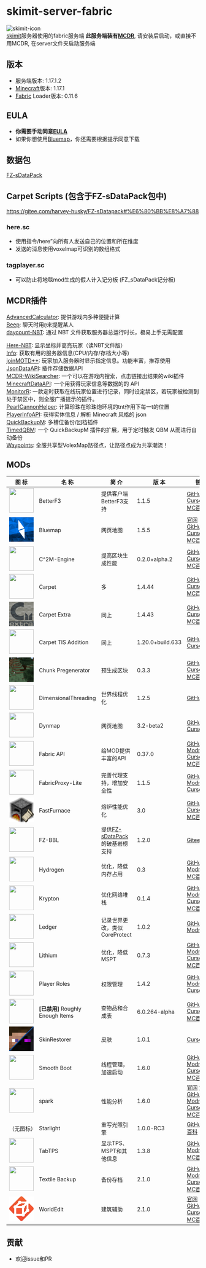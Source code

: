 # skimit-server-fabric
![skimit-icon](https://skimit.cn/title.ico)  
[skimit](https://skimit.cn)服务器使用的fabric服务端
**此服务端装有[MCDR](https://github.com/Fallen-Breath/MCDReforged)**, 请安装后启动，或直接不用MCDR, 在server文件夹启动服务端
## 版本
- 服务端版本: 1.17.1.2
- [Minecraft](https://www.minecraft.net)版本: 1.17.1
- [Fabric](https://fabricmc.net) Loader版本: 0.11.6

## EULA
- **你需要手动同意[EULA](https://account.mojang.com/documents/minecraft_eula)**
- 如果你想使用[Bluemap](https://github.com/BlueMap-Minecraft/BlueMap)，你还需要根据提示同意下载

## 数据包
[FZ-sDataPack](https://gitee.com/harvey-husky/FZ-sDatapack/tree/2.1-no-memes/)

## Carpet Scripts (包含于FZ-sDataPack包中)
https://gitee.com/harvey-husky/FZ-sDatapack#%E6%80%BB%E8%A7%88
### here.sc
- 使用指令/here”向所有人发送自己的位置和所在维度
- 发送的消息使用voxelmap可识别的数组格式
### tagplayer.sc
- 可以防止将地毯mod生成的假人计入记分板 (FZ_sDataPack记分板)

## MCDR插件
[AdvancedCalculator](https://github.com/zhang-anzhi/MCDReforgedPlugins): 提供游戏内多种便捷计算  
[Beep](https://github.com/TISUnion/Beep): 聊天时用`@`来提醒某人  
[daycount-NBT](https://github.com/eagle3236/daycount-NBT): 通过 NBT 文件获取服务器总运行时长，极易上手无需配置  
<!--[Fz-sDatapackImporter](https://github.com/skimitmc/Fz-sDatapackImporter): 一个用于将stats数据同步到Fz-sDatapack记分版的插件  -->
[Here-NBT](https://github.com/DancingSnow0517/Here-NBT): 显示坐标并高亮玩家（读NBT文件版）  
[Info](https://github.com/zhang-anzhi/MCDReforgedPlugins/tree/master/Info): 获取有用的服务器信息(CPU/内存/存档大小等)  
[joinMOTD++](https://github.com/eagle3236/joinMOTD_Plus): 玩家加入服务器时显示指定信息。功能丰富，推荐使用  
[JsonDataAPI](https://github.com/zhang-anzhi/MCDReforgedPlugins/tree/master/JsonDataAPI): 插件存储数据API  
[MCDR-WikiSearcher](https://github.com/GamerNoTitle/MCDR-WikiSearcher): 一个可以在游戏内搜索，点击链接出结果的wiki插件  
[MinecraftDataAPI](https://github.com/MCDReforged/MinecraftDataAPI): 一个用获得玩家信息等数据的的 API  
[MonitorR](https://github.com/XiaoHuiHui233/MonitorR): 一款定时获取在线玩家位置进行记录，同时设定禁区，若玩家被检测到处于禁区中，则全服广播提示的插件。  
[PearlCannonHelper](https://github.com/SCT-Technology/PearlCannonHelper): 计算珍珠在珍珠炮环境的tnt作用下每一t的位置  
[PlayerInfoAPI](https://github.com/TISUnion/PlayerInfoAPI): 获得实体信息 / 解析 Minecraft 风格的 json  
[QuickBackupM](https://github.com/TISUnion/QuickBackupM): 多槽位备份/回档插件  
[TimedQBM](https://github.com/TISUnion/TimedQBM): 一个 QuickBackupM 插件的扩展，用于定时触发 QBM 从而进行自动备份  
[Waypoints](https://github.com/GamerNoTitle/MCDR-Waypoints): 全服共享型VolexMap路径点，让路径点成为共享潮流！ 

## MODs
| **图 标** | **名 称** | **简 介** | **版 本** | **链 接** |
|---------|--------|---------|---------|--------|
| <img src="https://github.com/cominixo/BetterF3/raw/1.17/src/main/resources/assets/betterf3/icon.png" height="64" width="64"> | BetterF3 | 提供客户端BetterF3支持 | 1.1.5 | [GitHub](https://github.com/cominixo/BetterF3) [CurseForge](https://www.curseforge.com/minecraft/mc-mods/betterf3) [MC百科](https://www.mcmod.cn/class/3525.html) |
| <img src="https://github.com/BlueMap-Minecraft/BlueMap/raw/master/implementations/fabric-1.17/src/main/resources/assets/bluemap/icon.png" height="64" width="64"> | Bluemap | 网页地图 | 1.5.5 | [官网](https://bluecolored.de) [GitHub](https://github.com/BlueMap-Minecraft/BlueMap) [CurseForge](https://www.curseforge.com/minecraft/mc-mods/bluemap) [MC百科](https://www.mcmod.cn/class/3461.html) |
| <img src="https://github.com/ishlandbukkit/C2ME-fabric/raw/ver/1.17/src/main/resources/assets/c2me/icon.png" height="64" width="64"> | C^2M-Engine | 提高区块生成性能 | 0.2.0+alpha.2 | [GitHub](https://github.com/ishlandbukkit/C2ME-fabric) [CurseForge](https://www.curseforge.com/minecraft/mc-mods/carpet) [MC百科](https://www.mcmod.cn/class/3511.html) |
| <img src="https://github.com/gnembon/fabric-carpet/raw/master/src/main/resources/assets/carpet/icon.png" height="64" width="64"> | Carpet | 多 | 1.4.44 | [GitHub](https://github.com/gnembon/fabric-carpet) [CurseForge](https://www.curseforge.com/minecraft/mc-mods/carpet) [MC百科](https://www.mcmod.cn/class/2361.html) |
| <img src="https://github.com/gnembon/carpet-extra/raw/master/src/main/resources/assets/carpet-extra/icon.png" height="64" width="64"> | Carpet Extra | 同上 | 1.4.43 | [GitHub](https://github.com/gnembon/carpet-extra) [CurseForge](https://www.curseforge.com/minecraft/mc-mods/carpet-extra) [MC百科](https://www.mcmod.cn/class/3325.html) |
| <img src="https://github.com/TISUnion/Carpet-TIS-Addition/raw/master/src/main/resources/assets/carpettisaddition/icon.png" height="64" width="64"> | Carpet TIS Addition | 同上 | 1.20.0+build.633 | [GitHub](https://github.com/TISUnion/Carpet-TIS-Addition) [CurseForge](https://www.curseforge.com/minecraft/mc-mods/carpet-tis-addition) |
| <img src="https://github.com/skimitmc/skimit-server-fabric/raw/main/icons/637166020663352460.png" height="64" width="64"> | Chunk Pregenerator  | 预生成区块 | 0.3.3 | [GitHub](https://github.com/SuperCoder7979/fabric-chunkpregenerator) [CurseForge](https://www.curseforge.com/minecraft/mc-mods/chunk-pregenerator-fabric) [MC百科](https://www.mcmod.cn/class/3473.html) |
| <img src="https://github.com/WearBlackAllDay/DimensionalThreading/raw/master/src/main/resources/assets/dimthread/icon.png" height="64" width="64"> | DimensionalThreading | 世界线程优化 | 1.2.5 | [GitHub](https://github.com/WearBlackAllDay/DimensionalThreading) |
| <img src="https://github.com/webbukkit/dynmap/raw/v3.0/fabric-1.17.1/src/main/resources/assets/dynmap/icon.png" height="64" width="64"> | Dynmap | 网页地图 | 3.2-beta2 | [GitHub](https://github.com/webbukkit/dynmap) [CurseForge](https://www.curseforge.com/minecraft/mc-mods/dynmapforge) |
| <img src="https://cdn.modrinth.com/data/P7dR8mSH/icon.png" height="64" width="64"> | Fabric API | 给MOD提供丰富的API | 0.37.0 | [GitHub](https://github.com/FabricMC/fabric) [Modrinth](https://www.modrinth.com/mod/fabric-api) [CurseForge](https://www.curseforge.com/minecraft/mc-mods/fabric-api) [MC百科](https://www.mcmod.cn/class/3124.html) |
| <img src="https://cdn.modrinth.com/data/8dI2tmqs/icon.png" height="64" width="64"> | FabricProxy-Lite | 完善代理支持，增加安全性 | 1.1.5 | [GitHub](https://github.com/OKTW-Network/FabricProxy-Lite) [Modrinth](https://modrinth.com/mod/fabricproxy-lite) [CurseForge](https://www.curseforge.com/minecraft/mc-mods/fabricproxy-lite) |
| <img src="https://github.com/Tfarcenim/FabricFastFurnace/raw/1.16.x/src/main/resources/assets/fastfurnace/icon.png" height="64" width="64"> | FastFurnace | 熔炉性能优化 | 3.0 | [GitHub](https://github.com/Tfarcenim/FabricFastFurnace) [CurseForge](https://www.curseforge.com/minecraft/mc-mods/fastfurnace) [MC百科](https://www.mcmod.cn/class/1485.html) |
| <img src="https://gitee.com/harvey-husky/FZ-BBL/raw/master/1.16/src/main/resources/assets/fz-bbl/icon.png" height="64" width="64"> | FZ-BBL | 提供[FZ-sDataPack](https://gitee.com/harvey-husky/FZ-sDatapack)的破基岩榜支持 | 1.2.0 | [Gitee](https://gitee.com/harvey-husky/FZ-BBL) |
| <img src="https://cdn.modrinth.com/data/AZomiSrC/icon.png" height="64" width="64"> | Hydrogen | 优化，降低内存占用 | 0.3 | [GitHub](https://github.com/CaffeineMC/hydrogen-fabric) [Modrinth](https://www.modrinth.com/mod/hydrogen) [MC百科](https://www.mcmod.cn/class/3406.html) |
| <img src="https://cdn.modrinth.com/data/fQEb0iXm/icon.png" height="64" width="64"> | Krypton | 优化网络堆栈 | 0.1.4 | [GitHub](https://github.com/astei/krypton) [Modrinth](https://www.modrinth.com/mod/krypton) [CurseForge](https://www.curseforge.com/minecraft/mc-mods/krypton) [MC百科](https://www.mcmod.cn/class/3399.html) |
| <img src="https://cdn.modrinth.com/data/LVN9ygNV/icon.png" height="64" width="64"> | Ledger | 记录世界更改，类似CoreProtect | 1.0.2 | [GitHub](https://github.com/QuiltServerTools/Ledger) [Modrinth](https://www.modrinth.com/mod/lithium) |
| <img src="https://cdn.modrinth.com/data/gvQqBUqZ/icon.png" height="64" width="64"> | Lithium | 优化，降低MSPT | 0.7.3 | [GitHub](https://github.com/CaffeineMC/lithium-fabric) [Modrinth](https://www.modrinth.com/mod/lithium) [CurseForge](https://www.curseforge.com/minecraft/mc-mods/lithium) [MC百科](https://www.mcmod.cn/class/2292.html) |
| <img src="https://cdn.modrinth.com/data/Rt1mrUHm/icon.png" height="64" width="64"> | Player Roles | 权限管理 | 1.4.2 | [GitHub](https://github.com/Gegy/player-roles) [Modrinth](https://www.modrinth.com/mod/player-roles) [CurseForge](https://www.curseforge.com/minecraft/mc-mods/player-roles-fabric) |
| <img src="https://github.com/shedaniel/RoughlyEnoughItems/raw/6.x-1.17/fabric/src/main/resources/icon.png" height="64" width="64"> | **[已禁用]** Roughly Enough Items | 查物品和合成表 | 6.0.264-alpha | [GitHub](https://github.com/shedaniel/RoughlyEnoughItems) [CurseForge](https://www.mcmod.cn/class/1674.html) [MC百科](https://www.mcmod.cn/class/1674.html) |
| <img src="https://github.com/skimitmc/skimit-server-fabric/raw/main/icons/637482209623457242.png" height="64" width="64"> | SkinRestorer | 皮肤 | 1.0.1 | [CurseForge](https://www.curseforge.com/minecraft/mc-mods/skinrestorer) |
| <img src="https://github.com/UltimateBoomer/mc-smoothboot/raw/1.17/src/main/resources/assets/smoothboot/icon.png" height="64" width="64"> | Smooth Boot | 线程管理，加速启动 | 1.6.0 | [GitHub](https://github.com/UltimateBoomer/mc-smoothboot) [Modrinth](https://www.modrinth.com/mod/smoothboot-fabric) [CurseForge](https://www.curseforge.com/minecraft/mc-mods/smooth-boot) [MC百科](https://www.mcmod.cn/class/3422.html)                             |
| <img src="https://cdn.modrinth.com/data/l6YH9Als/icon.png" height="64" width="64"> | spark | 性能分析 | 1.6.0 | [官网](https://spark.lucko.me) [文档](https://spark.lucko.me/docs) [GitHub](https://github.com/lucko/spark) [Modrinth](https://www.modrinth.com/mod/spark) [CurseForge](https://www.curseforge.com/minecraft/mc-mods/spark) [MC百科](https://www.mcmod.cn/class/4073.html) |
| （无图标） | Starlight | 重写光照引擎 | 1.0.0-RC3 | [GitHub](https://github.com/Tuinity/Starlight) [MC百科](https://www.mcmod.cn/class/3303.html) |
| <img src="https://cdn.modrinth.com/data/cUhi3iB2/icon.png" height="64" width="64"> | TabTPS | 显示TPS、MSPT和其他信息 | 1.3.8 | [GitHub](https://github.com/jpenilla/TabTPS) [Modrinth](https://www.modrinth.com/mod/tabtps) [MC百科](https://www.mcmod.cn/class/4089.html) |
| <img src="https://github.com/Szum123321/textile_backup/raw/2.x/src/main/resources/assets/textile_backup/textile_backup.png" height="64" width="64"> | Textile Backup | 备份存档 | 2.1.0 | [GitHub](https://github.com/Szum123321/textile_backup) [Modrinth](https://www.modrinth.com/mod/textile_backup) [CurseForge](https://www.curseforge.com/minecraft/mc-mods/textile-backup) [MC百科](https://www.mcmod.cn/class/3314.html) |
| <img src="https://github.com/EngineHub/WorldEdit/raw/master/worldedit-fabric/src/main/resources/assets/worldedit/icon.png" height="64" width="64"> | WorldEdit | 建筑辅助 | 2.1.0 | [官网](https://enginehub.org/worldedit/) [GitHub](https://github.com/enginehub/WorldEdit) [CurseForge](https://www.curseforge.com/minecraft/mc-mods/worldedit) [MC百科](https://www.mcmod.cn/class/609.html) |

## 贡献
- 欢迎issue和PR